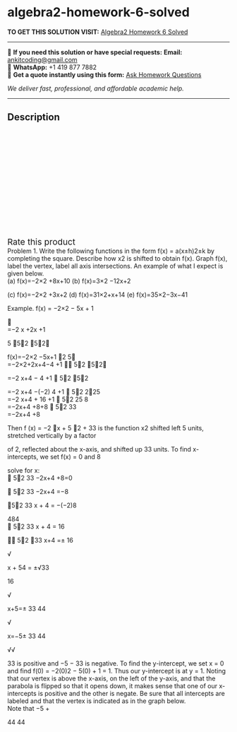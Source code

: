 # algebra2-homework-6-solved
**TO GET THIS SOLUTION VISIT:** [Algebra2 Homework 6 Solved](https://www.ankitcodinghub.com/product/algebra2-homework-6-solved/)


---

📩 **If you need this solution or have special requests:** **Email:** ankitcoding@gmail.com  
📱 **WhatsApp:** +1 419 877 7882  
📄 **Get a quote instantly using this form:** [Ask Homework Questions](https://www.ankitcodinghub.com/services/ask-homework-questions/)

*We deliver fast, professional, and affordable academic help.*

---

<h2>Description</h2>



<div class="kk-star-ratings kksr-auto kksr-align-center kksr-valign-top" data-payload="{&quot;align&quot;:&quot;center&quot;,&quot;id&quot;:&quot;98978&quot;,&quot;slug&quot;:&quot;default&quot;,&quot;valign&quot;:&quot;top&quot;,&quot;ignore&quot;:&quot;&quot;,&quot;reference&quot;:&quot;auto&quot;,&quot;class&quot;:&quot;&quot;,&quot;count&quot;:&quot;0&quot;,&quot;legendonly&quot;:&quot;&quot;,&quot;readonly&quot;:&quot;&quot;,&quot;score&quot;:&quot;0&quot;,&quot;starsonly&quot;:&quot;&quot;,&quot;best&quot;:&quot;5&quot;,&quot;gap&quot;:&quot;4&quot;,&quot;greet&quot;:&quot;Rate this product&quot;,&quot;legend&quot;:&quot;0\/5 - (0 votes)&quot;,&quot;size&quot;:&quot;24&quot;,&quot;title&quot;:&quot;Algebra2 Homework 6 Solved&quot;,&quot;width&quot;:&quot;0&quot;,&quot;_legend&quot;:&quot;{score}\/{best} - ({count} {votes})&quot;,&quot;font_factor&quot;:&quot;1.25&quot;}">

<div class="kksr-stars">

<div class="kksr-stars-inactive">
            <div class="kksr-star" data-star="1" style="padding-right: 4px">


<div class="kksr-icon" style="width: 24px; height: 24px;"></div>
        </div>
            <div class="kksr-star" data-star="2" style="padding-right: 4px">


<div class="kksr-icon" style="width: 24px; height: 24px;"></div>
        </div>
            <div class="kksr-star" data-star="3" style="padding-right: 4px">


<div class="kksr-icon" style="width: 24px; height: 24px;"></div>
        </div>
            <div class="kksr-star" data-star="4" style="padding-right: 4px">


<div class="kksr-icon" style="width: 24px; height: 24px;"></div>
        </div>
            <div class="kksr-star" data-star="5" style="padding-right: 4px">


<div class="kksr-icon" style="width: 24px; height: 24px;"></div>
        </div>
    </div>

<div class="kksr-stars-active" style="width: 0px;">
            <div class="kksr-star" style="padding-right: 4px">


<div class="kksr-icon" style="width: 24px; height: 24px;"></div>
        </div>
            <div class="kksr-star" style="padding-right: 4px">


<div class="kksr-icon" style="width: 24px; height: 24px;"></div>
        </div>
            <div class="kksr-star" style="padding-right: 4px">


<div class="kksr-icon" style="width: 24px; height: 24px;"></div>
        </div>
            <div class="kksr-star" style="padding-right: 4px">


<div class="kksr-icon" style="width: 24px; height: 24px;"></div>
        </div>
            <div class="kksr-star" style="padding-right: 4px">


<div class="kksr-icon" style="width: 24px; height: 24px;"></div>
        </div>
    </div>
</div>


<div class="kksr-legend" style="font-size: 19.2px;">
            <span class="kksr-muted">Rate this product</span>
    </div>
    </div>
<div class="page" title="Page 1">
<div class="layoutArea">
<div class="column">
Problem 1. Write the following functions in the form f(x) = a(x±h)2±k by completing the square. Describe how x2 is shifted to obtain f(x). Graph f(x), label the vertex, label all axis intersections. An example of what I expect is given below.

</div>
</div>
<div class="layoutArea">
<div class="column">
(a) f(x)=−2×2 +8x+10 (b) f(x)=3×2 −12x+2

(c) f(x)=−2×2 +3x+2 (d) f(x)=31×2+x+14 (e) f(x)=35×2−3x−41

Example. f(x) = −2×2 − 5x + 1

</div>
</div>
<div class="layoutArea">
<div class="column">
􏰙

</div>
<div class="column">
=−2 x +2x +1

5 􏰉5􏰊2 􏰉5􏰊2􏰚

</div>
</div>
<div class="layoutArea">
<div class="column">
f(x)=−2×2 −5x+1 􏰉2 5􏰊

</div>
</div>
<div class="layoutArea">
<div class="column">
=−2×2+2x+4−4 +1 􏰙􏰉 5􏰊2 􏰉5􏰊2􏰚

=−2 x+4 − 4 +1 􏰉 5􏰊2 􏰉5􏰊2

</div>
</div>
<div class="layoutArea">
<div class="column">
=−2 x+4 −(−2) 4 +1 􏰉 5􏰊2 2∗25

</div>
</div>
<div class="layoutArea">
<div class="column">
=−2 x+4 + 16 +1 􏰉 5􏰊2 25 8

</div>
</div>
<div class="layoutArea">
<div class="column">
=−2x+4 +8+8 􏰉 5􏰊2 33

</div>
</div>
<div class="layoutArea">
<div class="column">
=−2x+4 +8

Then f (x) = −2 􏰍x + 5 􏰎2 + 33 is the function x2 shifted left 5 units, stretched vertically by a factor

of 2, reflected about the x-axis, and shifted up 33 units. To find x-intercepts, we set f(x) = 0 and 8

</div>
</div>
<div class="layoutArea">
<div class="column">
solve for x:

</div>
<div class="column">
􏰉 5􏰊2 33 −2x+4 +8=0

􏰉 5􏰊2 33 −2x+4 =−8

􏰉5􏰊2 33 x + 4 = −(−2)8

</div>
</div>
<div class="layoutArea">
<div class="column">
484

</div>
</div>
</div>
<div class="page" title="Page 2">
<div class="layoutArea">
<div class="column">
􏰉 5􏰊2 33 x + 4 = 16

􏰛􏰉 5􏰊2 􏰜33 x+4 =± 16

√

x + 54 = ±√33

16

√

x+5=± 33 44

√

x=−5± 33 44

√√

</div>
</div>
<div class="layoutArea">
<div class="column">
33 is positive and −5 − 33 is negative. To find the y-intercept, we set x = 0 and find f(0) = −2(0)2 − 5(0) + 1 = 1. Thus our y-intercept is at y = 1. Noting that our vertex is above the x-axis, on the left of the y-axis, and that the parabola is flipped so that it opens down, it makes sense that one of our x-intercepts is positive and the other is negate. Be sure that all intercepts are labeled and that the vertex is indicated as in the graph below.

</div>
</div>
<div class="layoutArea">
<div class="column">
Note that −5 +

44 44

</div>
</div>
</div>
